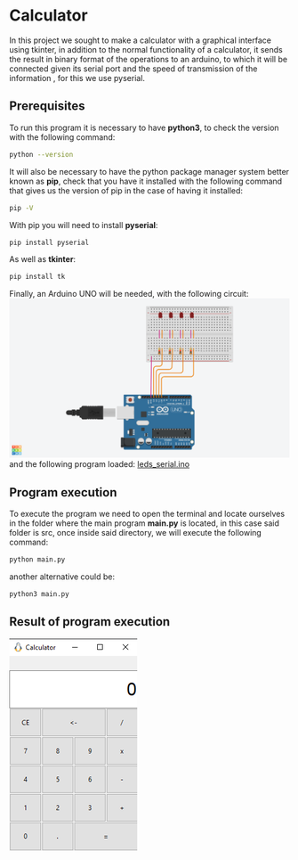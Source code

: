 # Calculator

In this project we sought to make a calculator with a graphical interface using tkinter, in addition to the normal functionality of a calculator, it sends the result in binary format of the operations to an arduino, to which it will be connected given its serial port and the speed of transmission of the information , for this we use pyserial.


## Prerequisites

To run this program it is necessary to have **python3**, to check the version with the following command:
```bash
python --version
```
It will also be necessary to have the python package manager system better known as **pip**, check that you have it installed with the following command that gives us the version of pip in the case of having it installed:
```bash
pip -V
```
With pip you will need to install **pyserial**:
```bash
pip install pyserial
```
As well as **tkinter**:
```bash
pip install tk
```
Finally, an Arduino UNO will be needed, with the following circuit:
![alt text for image](images/leds-port-serial.png)
and the following program loaded:
[leds_serial.ino](src/leds_serial.ino)

## Program execution

To execute the program we need to open the terminal and locate ourselves in the folder where the main program **main.py** is located, in this case said folder is src, once inside said directory, we will execute the following command:
```bash
python main.py
```
another alternative could be:
```bash
python3 main.py
```

## Result of program execution

![alt text for image](images/calculatorImage.png)